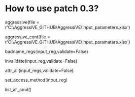 # How to use patch 0.3?

aggressive(file = r'C:\AggressiVE_GITHUB\AggressiVE\input_parameters.xlsx')

aggressive_cont(file = r'C:\AggressiVE_GITHUB\AggressiVE\input_parameters.xlsx')

badname_regs(input_reg,validate=False)

invalidate(input_reg,validate=False)

attr_all(input_regs,validate=False)

set_access_method(input_reg)

list_all_cmd()